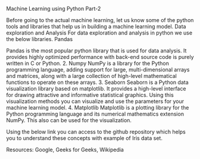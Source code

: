 
Machine Learning using Python
Part-2

Before going to the actual machine learning, let us know some of the python tools and libraries that help us in building a machine learning model.
Data exploration and Analysis
For data exploration and analysis in python we use the below libraries.
Pandas

Pandas is the most popular python library that is used for data analysis. It provides highly optimized performance with back-end source code is purely written in C or Python.
2. Numpy
NumPy is a library for the Python programming language, adding support for large, multi-dimensional arrays and matrices, along with a large collection of high-level mathematical functions to operate on these arrays.
3. Seaborn
Seaborn is a Python data visualization library based on matplotlib. It provides a high-level interface for drawing attractive and informative statistical graphics. Using this visualization methods you can visualize and use the parameters for your machine learning model.
4. Matplotlib
Matplotlib is a plotting library for the Python programming language and its numerical mathematics extension NumPy. This also can be used for the visualization.


Using the below link you can access to the github repository which helps you to understand these concepts with example of Iris data set.






Resources: Google, Geeks for Geeks, Wikipedia
